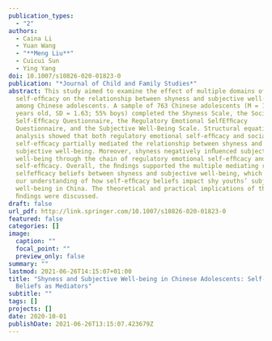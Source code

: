 ```yaml
---
publication_types:
  - "2"
authors:
  - Caina Li
  - Yuan Wang
  - "**Meng Liu**"
  - Cuicui Sun
  - Ying Yang
doi: 10.1007/s10826-020-01823-0
publication: "*Journal of Child and Family Studies*"
abstract: This study aimed to examine the effect of multiple domains of
  self-efﬁcacy on the relationship between shyness and subjective well-being
  among Chinese adolescents. A sample of 763 Chinese adolescents (M = 14.77
  years old, SD = 1.63; 55% boys) completed the Shyness Scale, the Social
  Self-Efﬁcacy Questionnaire, the Regulatory Emotional SelfEfﬁcacy
  Questionnaire, and the Subjective Well-Being Scale. Structural equation model
  analysis showed that both regulatory emotional self-efﬁcacy and social
  self-efﬁcacy partially mediated the relationship between shyness and
  subjective well-being. Moreover, shyness negatively inﬂuenced subjective
  well-being through the chain of regulatory emotional self-efﬁcacy and social
  self-efﬁcacy. Overall, the ﬁndings supported the multiple mediating roles of
  selfefﬁcacy beliefs between shyness and subjective well-being, which enhanced
  our understanding of how self-efﬁcacy beliefs impact shy youths’ subjective
  well-being in China. The theoretical and practical implications of these
  ﬁndings were discussed.
draft: false
url_pdf: http://link.springer.com/10.1007/s10826-020-01823-0
featured: false
categories: []
image:
  caption: ""
  focal_point: ""
  preview_only: false
summary: ""
lastmod: 2021-06-26T14:15:07+01:00
title: "Shyness and Subjective Well-being in Chinese Adolescents: Self-efficacy
  Beliefs as Mediators"
subtitle: ""
tags: []
projects: []
date: 2020-10-01
publishDate: 2021-06-26T13:15:07.423679Z
---
```

